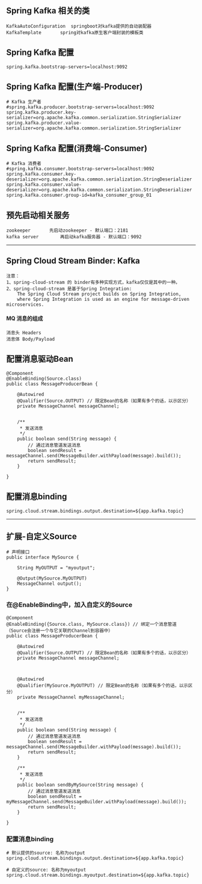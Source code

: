
## Spring Kafka 相关的类
	KafkaAutoConfiguration	springboot对kafka提供的自动装配器
	KafkaTemplate		spring对kafka原生客户端封装的模板类


## Spring Kafka 配置
	spring.kafka.bootstrap-servers=localhost:9092

## Spring Kafka 配置(生产端-Producer)
	# Kafka 生产者
	#spring.kafka.producer.bootstrap-servers=localhost:9092
	spring.kafka.producer.key-serializer=org.apache.kafka.common.serialization.StringSerializer
	spring.kafka.producer.value-serializer=org.apache.kafka.common.serialization.StringSerializer
	
## Spring Kafka 配置(消费端-Consumer)
	# Kafka 消费者
	#spring.kafka.consumer.bootstrap-servers=localhost:9092
	spring.kafka.consumer.key-deserializer=org.apache.kafka.common.serialization.StringDeserializer
	spring.kafka.consumer.value-deserializer=org.apache.kafka.common.serialization.StringDeserializer	
	spring.kafka.consumer.group-id=kafka_consumer_group_01

## 预先启动相关服务
	zookeeper 		先启动zookeeper - 默认端口：2181
	kafka server		再启动kafka服务器 - 默认端口：9092

	
---------------------------

## Spring Cloud Stream Binder: Kafka
	注意：
	1、spring-cloud-stream 的 binder有多种实现方式，kafka仅仅是其中的一种。
	2、spring-cloud-stream 是基于Spring Integration: 
		The Spring Cloud Stream project builds on Spring Integration, 
		where Spring Integration is used as an engine for message-driven microservices.


#### MQ 消息的组成
	消息头	Headers
	消息体	Body/Payload
	
## 配置消息驱动Bean
	@Component
	@EnableBinding(Source.class)
	public class MessageProducerBean {
	
		@Autowired
		@Qualifier(Source.OUTPUT) // 限定Bean的名称（如果有多个的话，以示区分）
		private MessageChannel messageChannel;
		
		
		/**
		 * 发送消息
		 */
		public boolean send(String message) {
			// 通过消息管道发送消息
			boolean sendResult = messageChannel.send(MessageBuilder.withPayload(message).build());
			return sendResult;
		}
		
	}

## 配置消息binding
	spring.cloud.stream.bindings.output.destination=${app.kafka.topic}


---------------

## 扩展-自定义Source
	# 声明接口
	public interface MySource {
	
		String MyOUTPUT = "myoutput";
	
		@Output(MySource.MyOUTPUT)
		MessageChannel output();
	}
	
### 在@EnableBinding中，加入自定义的Source
	@Component
	@EnableBinding({Source.class, MySource.class}) // 绑定一个消息管道（Source会注册一个与它关联的Channel到容器中）
	public class MessageProducerBean {
	
		@Autowired
		@Qualifier(Source.OUTPUT) // 限定Bean的名称（如果有多个的话，以示区分）
		private MessageChannel messageChannel;
		
		
		
		@Autowired
		@Qualifier(MySource.MyOUTPUT) // 限定Bean的名称（如果有多个的话，以示区分）
		private MessageChannel myMessageChannel;
		
		
		/**
		 * 发送消息
		 */
		public boolean send(String message) {
			// 通过消息管道发送消息
			boolean sendResult = messageChannel.send(MessageBuilder.withPayload(message).build());
			return sendResult;
		}
		
		/**
		 * 发送消息
		 */
		public boolean sendByMySource(String message) {
			// 通过消息管道发送消息
			boolean sendResult = myMessageChannel.send(MessageBuilder.withPayload(message).build());
			return sendResult;
		}
		
	}


### 配置消息binding
	# 默认提供的source: 名称为output
	spring.cloud.stream.bindings.output.destination=${app.kafka.topic}
	
	# 自定义的source: 名称为myoutput
	spring.cloud.stream.bindings.myoutput.destination=${app.kafka.topic}





